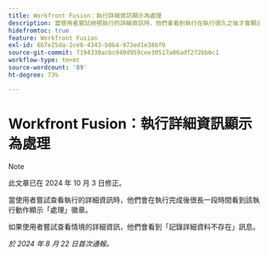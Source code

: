 ```yaml
---
title: Workfront Fusion：執行詳細資訊顯示為處理
description: 當使用者嘗試檢視執行的詳細資訊時，他們會看到執行在執行很久之後才會顯示處理徽章。
hidefromtoc: true
feature: Workfront Fusion
exl-id: 6b7e25da-2ce8-4343-b0b4-973ed1e38bf0
source-git-commit: 7194330acbc940d959cee30517a06adf272bb6c1
workflow-type: tm+mt
source-wordcount: '89'
ht-degree: 73%

---
```


# Workfront Fusion：執行詳細資訊顯示為處理

>[!NOTE]
>
>此文章已在 2024 年 10 月 3 日修正。

當使用者嘗試查看執行的詳細資訊時，他們會在執行完成後很長一段時間看到該執行動作顯示「處理」徽章。

如果使用者嘗試查看情境的詳細資訊，他們會看到「記錄詳細資料不存在」訊息。

_於 2024 年 8 月 22 日首次通報。_
